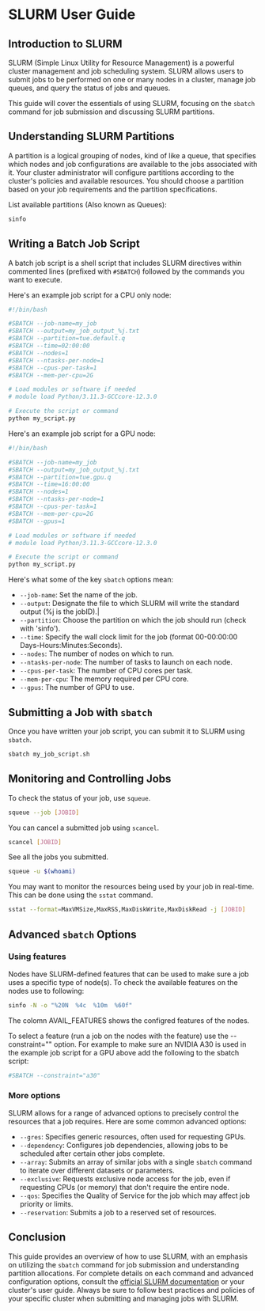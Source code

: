 # SLURM User Guide

## Introduction to SLURM

SLURM (Simple Linux Utility for Resource Management) is a powerful cluster management and job scheduling system. SLURM allows users to submit jobs to be performed on one or many nodes in a cluster, manage job queues, and query the status of jobs and queues.

This guide will cover the essentials of using SLURM, focusing on the `sbatch` command for job submission and discussing SLURM partitions.

## Understanding SLURM Partitions

A partition is a logical grouping of nodes, kind of like a queue, that specifies which nodes and job configurations are available to the jobs associated with it. Your cluster administrator will configure partitions according to the cluster's policies and available resources. You should choose a partition based on your job requirements and the partition specifications.

List available partitions (Also known as Queues):

```bash
sinfo
```

## Writing a Batch Job Script

A batch job script is a shell script that includes SLURM directives within commented lines (prefixed with `#SBATCH`) followed by the commands you want to execute.

Here's an example job script for a CPU only node:

```bash
#!/bin/bash

#SBATCH --job-name=my_job
#SBATCH --output=my_job_output_%j.txt
#SBATCH --partition=tue.default.q
#SBATCH --time=02:00:00
#SBATCH --nodes=1
#SBATCH --ntasks-per-node=1
#SBATCH --cpus-per-task=1
#SBATCH --mem-per-cpu=2G

# Load modules or software if needed
# module load Python/3.11.3-GCCcore-12.3.0

# Execute the script or command
python my_script.py
```
Here's an example job script for a GPU node:

```bash
#!/bin/bash

#SBATCH --job-name=my_job
#SBATCH --output=my_job_output_%j.txt
#SBATCH --partition=tue.gpu.q
#SBATCH --time=16:00:00
#SBATCH --nodes=1
#SBATCH --ntasks-per-node=1
#SBATCH --cpus-per-task=1
#SBATCH --mem-per-cpu=2G
#SBATCH --gpus=1

# Load modules or software if needed
# module load Python/3.11.3-GCCcore-12.3.0

# Execute the script or command
python my_script.py
```

Here's what some of the key `sbatch` options mean:

- `--job-name`: Set the name of the job.
- `--output`: Designate the file to which SLURM will write the standard output (%j is the jobID).|
- `--partition`: Choose the partition on which the job should run (check with 'sinfo').
- `--time`: Specify the wall clock limit for the job (format 00-00:00:00 Days-Hours:Minutes:Seconds).
- `--nodes`: The number of nodes on which to run.
- `--ntasks-per-node`: The number of tasks to launch on each node.
- `--cpus-per-task`: The number of CPU cores per task.
- `--mem-per-cpu`: The memory required per CPU core.
- `--gpus`: The number of GPU to use.


## Submitting a Job with `sbatch`

Once you have written your job script, you can submit it to SLURM using `sbatch`.

```bash
sbatch my_job_script.sh
```

## Monitoring and Controlling Jobs

To check the status of your job, use `squeue`.

```bash
squeue --job [JOBID]
```

You can cancel a submitted job using `scancel`.

```bash
scancel [JOBID]
```

See all the jobs you submitted.

```bash
squeue -u $(whoami)
```

You may want to monitor the resources being used by your job in real-time. This can be done using the `sstat` command.

```bash
sstat --format=MaxVMSize,MaxRSS,MaxDiskWrite,MaxDiskRead -j [JOBID]
```

## Advanced `sbatch` Options

### Using features

Nodes have SLURM-defined features that can be used to make sure a job uses a specific type of node(s). To check the available features on the nodes use to following:

```bash
sinfo -N -o "%20N  %4c  %10m  %60f"
```
The colomn AVAIL_FEATURES shows the configred features of the nodes.

To select a feature (run a job on the nodes with the feature) use the --constraint="" option. For example to make sure an NVIDIA A30 is used in the example job script for a GPU above add the following to the sbatch script:

```bash
#SBATCH --constraint="a30"
```

### More options

SLURM allows for a range of advanced options to precisely control the resources that a job requires. Here are some common advanced options:

- `--gres`: Specifies generic resources, often used for requesting GPUs.
- `--dependency`: Configures job dependencies, allowing jobs to be scheduled after certain other jobs complete.
- `--array`: Submits an array of similar jobs with a single `sbatch` command to iterate over different datasets or parameters.
- `--exclusive`: Requests exclusive node access for the job, even if requesting CPUs (or memory) that don't require the entire node.
- `--qos`: Specifies the Quality of Service for the job which may affect job priority or limits.
- `--reservation`: Submits a job to a reserved set of resources.

## Conclusion

This guide provides an overview of how to use SLURM, with an emphasis on utilizing the `sbatch` command for job submission and understanding partition allocations. For complete details on each command and advanced configuration options, consult the [official SLURM documentation](https://slurm.schedmd.com/documentation.html) or your cluster's user guide. Always be sure to follow best practices and policies of your specific cluster when submitting and managing jobs with SLURM.
